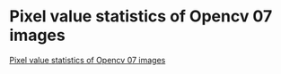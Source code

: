 # Pixel value statistics of Opencv 07 images
[Pixel value statistics of Opencv 07 images](https://aiwithcloud.com/2022/09/16/pixel_value_statistics_of_opencv_07_images/)